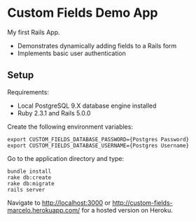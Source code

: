 # Custom Fields Demo App

My first Rails App.

* Demonstrates dynamically adding fields to a Rails form
* Implements basic user authentication

## Setup

Requirements:
* Local PostgreSQL 9.X database engine installed
* Ruby 2.3.1 and Rails 5.0.0

Create the following environment variables:

```
export CUSTOM_FIELDS_DATABASE_PASSWORD={Postgres Password}
export CUSTOM_FIELDS_DATABASE_USERNAME={Postgres Username}
```

Go to the application directory and type:

```
bundle install
rake db:create
rake db:migrate
rails server
```

Navigate to <http://localhost:3000>
or <http://custom-fields-marcelo.herokuapp.com/> for a hosted version on Heroku.
